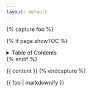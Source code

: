 ```yaml
---
layout: default
---
```


{% capture foo %}

{% if page.showTOC %}
  <details>
    <summary>Table of Contents</summary>
    
    {% include toc.html html=content %}
  </details>
{% endif %}

{{ content }}
{% endcapture %}

{{ foo | markdownify }}